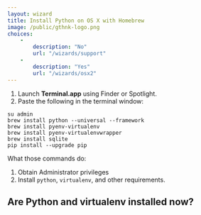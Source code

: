 ```yaml
---
layout: wizard
title: Install Python on OS X with Homebrew
image: /public/gthnk-logo.png
choices:
    -
        description: "No"
        url: "/wizards/support"
    -
        description: "Yes"
        url: "/wizards/osx2"
---
```


1. Launch **Terminal.app** using Finder or Spotlight.
2. Paste the following in the terminal window:

```
su admin
brew install python --universal --framework
brew install pyenv-virtualenv
brew install pyenv-virtualenvwrapper
brew install sqlite
pip install --upgrade pip
```

What those commands do:

1. Obtain Administrator privileges
2. Install `python`, `virtualenv`, and other requirements.

## Are Python and virtualenv installed now?
